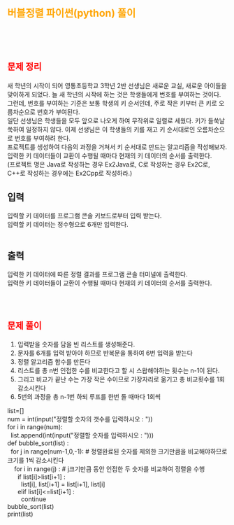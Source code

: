 # <span style="color:orange; font-size:17pt; font-weight:bold"> 버블정렬 파이썬(python)  풀이</span>

<br><br>

# <span style="color: red; font-size:15pt">문제 정리</span>
새 학년의 시작이 되어 영통초등학교 3학년 2반 선생님은 새로운 교실, 새로운 아이들을 맞이하게 되었다. 늘 새 학년의 시작에 하는 것은 학생들에게 번호를 부여하는 것이다. <br>
그런데, 번호를 부여하는 기준은 보통 학생의 키 순서인데, 주로 작은 키부터 큰 키로 오름차순으로 번호가 부여된다. <br>
일단 선생님은 학생들을 모두 앞으로 나오게 하여 무작위로 일렬로 세웠다. 키가 들쑥날쑥하여 일정하지 않다. 이제 선생님은 이 학생들의 키를 재고 키 순서대로인 오름차순으로 번호를 부여하려 한다. <br>
프로젝트를 생성하여 다음의 과정을 거쳐서 키 순서대로 만드는 알고리즘을 작성해보자. <br>
입력한 키 데이터들이 교환이 수행될 때마다 현재의 키 데이터의 순서를 출력한다. <br>
(프로젝트 명은 Java로 작성하는 경우 Ex2Java로, C로 작성하는 경우 Ex2C로, C++로 작성하는 경우에는 Ex2Cpp로 작성하라.) <br>
## 입력 <br>
입력할 키 데이터를 프로그램 콘솔 키보드로부터 입력 받는다. <br>
입력할 키 데이터는 정수형으로 6개만 입력한다.  <br>
<br>
## 출력 <br>
입력한 키 데이터에 따른 정렬 결과를 프로그램 콘솔 터미널에 출력한다. <br>
입력한 키 데이터들이 교환이 수행될 때마다 현재의 키 데이터의 순서를 출력한다.  <br>
<br><br>

# <span style="color: red; font-size:15pt">문제 풀이</span>
1. 입력받을 숫자를 담을 빈 리스트를 생성해준다. <br>
2. 문자를 6개를 입력 받아야 하므로 반복문을 통하여 6번 입력을 받는다 <br>
3. 정렬 알고리즘 함수를 만든다 <br>
4. 리스트를 총 n번 인접한 수를 비교한다고 할 시 스왑해야하는 횟수는 n-1이 된다. <br>
5. 그리고 비교가 끝난 수는 가장 작은 수이므로 가장자리로 옮기고 총 비교횟수를 1회 감소시킨다 
6. 5번의 과정을 총 n-1번 하되 루프를 한번 돌 때마다 1회씩 
<p>
list=[] <br>
num = int(input("정렬할 숫자의 갯수를 입력하시오 : "))<br>
for i in range(num):<br>
&nbsp    list.append(int(input("정렬할 숫자를 입력하시오 : ")))<br>
def bubble_sort(list) :<br>
&nbsp    for j in range(num-1,0,-1): # 정렬완료된 숫자를 제외한 크기만큼을 비교해야하므로 크기를 1씩 감소시킨다<br>
&nbsp &nbsp        for i in range(j) : # j크기만큼 동안 인접한 두 숫자를 비교하여 정렬을 수행<br>
&nbsp &nbsp &nbsp           if list[i]>list[i+1] :<br>
&nbsp &nbsp &nbsp &nbsp               list[i], list[i+1] = list[i+1], list[i]<br>
&nbsp &nbsp &nbsp          elif list[i]<=list[i+1] : <br>
&nbsp &nbsp &nbsp &nbsp               continue<br>
bubble_sort(list)<br>
print(list)<br>
